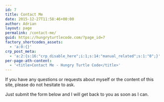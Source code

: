 ```yaml
---
id: 7
title: Contact Me
date: 2015-12-27T11:58:46+00:00
author: Adrian
layout: page
permalink: /contact-me/
guid: https://hungryturtlecode.com/?page_id=7
factory_shortcodes_assets:
  - 'a:0:{}'
crp_post_meta:
  - 'a:2:{s:16:"crp_disable_here";i:1;s:14:"manual_related";s:1:"0";}'
per-page-ath-content:
  - '<title>Contact Me - Hungry Turtle Code</title>'
---
```

If you have any questions or requests about myself or the content of this site, please do not hesitate to ask.

Just submit the form below and I will get back to you as soon as I can.

<div role="form" class="wpcf7" id="wpcf7-f29-o1" dir="ltr">
  <div class="screen-reader-response">
  </div>
</div>
